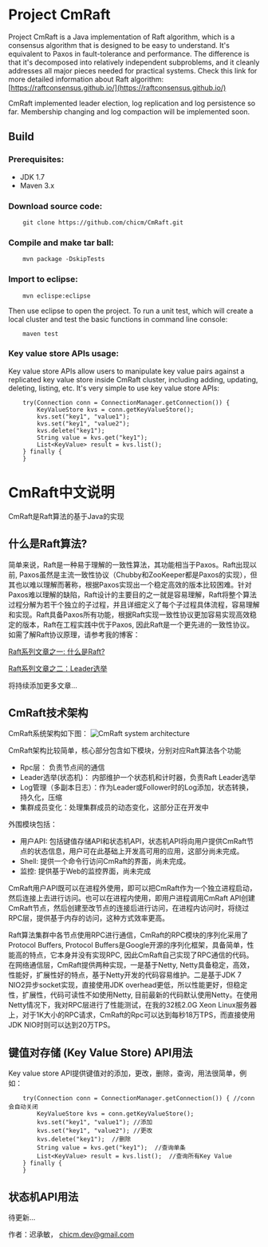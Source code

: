 Project CmRaft 
================

Project CmRaft is a Java implementation of Raft algorithm, which is a consensus algorithm that is designed to be easy to understand. It's equivalent to Paxos in fault-tolerance and performance. The difference is that it's decomposed into relatively independent subproblems, and it cleanly addresses all major pieces needed for practical systems.
Check this link for more detailed information about Raft algorithm: [https://raftconsensus.github.io/](https://raftconsensus.github.io/)

CmRaft implemented leader election, log replication and log persistence so far. Membership changing and log compaction will be implemented soon.

Build 
------

### Prerequisites: 
- JDK 1.7
- Maven 3.x

### Download source code: 
		git clone https://github.com/chicm/CmRaft.git

### Compile and make tar ball: 
		mvn package -DskipTests

### Import to eclipse: 
		mvn eclispe:eclipse
Then use eclipse to open the project. To run a unit test, which will create a local cluster and test the basic functions in command line console:
		
		maven test
### Key value store APIs usage:
Key value store APIs allow users to manipulate key value pairs against a replicated key value store inside CmRaft cluster, including adding, updating, deleting, listing, etc. It's very simple to use key value store APIs:

		try(Connection conn = ConnectionManager.getConnection()) { 
			KeyValueStore kvs = conn.getKeyValueStore();
			kvs.set("key1", "value1"); 
			kvs.set("key1", "value2"); 
			kvs.delete("key1");  
			String value = kvs.get("key1");  
			List<KeyValue> result = kvs.list(); 
		} finally {
		}

CmRaft中文说明
=============

CmRaft是Raft算法的基于Java的实现

什么是Raft算法?
----------
简单来说，Raft是一种易于理解的一致性算法，其功能相当于Paxos。Raft出现以前, Paxos虽然是主流一致性协议（Chubby和ZooKeeper都是Paxos的实现），但其也以难以理解而著称，根据Paxos实现出一个稳定高效的版本比较困难。针对Paxos难以理解的缺陷，Raft设计的主要目的之一就是容易理解，Raft将整个算法过程分解为若干个独立的子过程，并且详细定义了每个子过程具体流程，容易理解和实现。Raft具备Paxos所有功能，根据Raft实现一致性协议更加容易实现高效稳定的版本，Raft在工程实践中优于Paxos, 因此Raft是一个更先进的一致性协议。
如需了解Raft协议原理，请参考我的博客：

[Raft系列文章之一: 什么是Raft?](http://blog.csdn.net/chicm/article/details/41788773)

[Raft系列文章之二：Leader选举](http://blog.csdn.net/chicm/article/details/41794475)

将持续添加更多文章...

CmRaft技术架构
-------------
CmRaft系统架构如下图：
![CmRaft system architecture](http://d.pcs.baidu.com/thumbnail/18755e30857ce1920bd9240eef85ed9c?fid=1814569568-250528-751384116897336&time=1418029200&sign=FDTAER-DCb740ccc5511e5e8fedcff06b081203-zO9aEQNrLhquByraFlu%2BPxJTUoE%3D&rt=sh&expires=2h&r=264316360&sharesign=unknown&size=c710_u500&quality=100)

CmRaft架构比较简单，核心部分包含如下模块，分别对应Raft算法各个功能

- Rpc层： 负责节点间的通信
- Leader选举(状态机)： 内部维护一个状态机和计时器，负责Raft Leader选举
- Log管理（多副本日志）：作为Leader或Follower时的Log添加，状态转换，持久化，压缩
- 集群成员变化：处理集群成员的动态变化，这部分正在开发中

外围模块包括：

- 用户API: 包括键值存储API和状态机API，状态机API将向用户提供CmRaft节点的状态信息，用户可在此基础上开发高可用的应用，这部分尚未完成。
- Shell: 提供一个命令行访问CmRaft的界面，尚未完成。
- 监控: 提供基于Web的监控界面，尚未完成

CmRaft用户API既可以在进程外使用，即可以把CmRaft作为一个独立进程启动，然后连接上去进行访问。也可以在进程内使用，即用户进程调用CmRaft API创建CmRaft节点，然后创建至改节点的连接后进行访问，在进程内访问时，将绕过RPC层，提供基于内存的访问，这种方式效率更高。

Raft算法集群中各节点使用RPC进行通信，CmRaft的RPC模块的序列化采用了Protocol Buffers, Protocol Buffers是Google开源的序列化框架，具备简单，性能高的特点，它本身并没有实现RPC, 因此CmRaft自己实现了RPC通信的代码。在网络通信层，CmRaft提供两种实现，一是基于Netty, Netty具备稳定，高效，性能好，扩展性好的特点，基于Netty开发的代码容易维护。二是基于JDK 7 NIO2异步socket实现，直接使用JDK overhead更低，所以性能更好，但稳定性，扩展性，代码可读性不如使用Netty, 目前最新的代码默认使用Netty。在使用Netty情况下，我对RPC层进行了性能测试，在我的32核2.0G Xeon Linux服务器上，对于1K大小的RPC请求，CmRaft的Rpc可以达到每秒18万TPS，而直接使用JDK NIO时则可以达到20万TPS。

键值对存储 (Key Value Store) API用法
-----------------------------
Key value store API提供键值对的添加，更改，删除，查询，用法很简单，例如：

		try(Connection conn = ConnectionManager.getConnection()) { //conn会自动关闭
			KeyValueStore kvs = conn.getKeyValueStore();
			kvs.set("key1", "value1"); //添加
			kvs.set("key1", "value2"); //更改
			kvs.delete("key1");  //删除
			String value = kvs.get("key1");  //查询单条	
			List<KeyValue> result = kvs.list();  //查询所有Key Value
		} finally {
		}


状态机API用法
------------
待更新...

作者：迟承敏， [chicm.dev@gmail.com](mailto:chicm.dev@gmail.com)